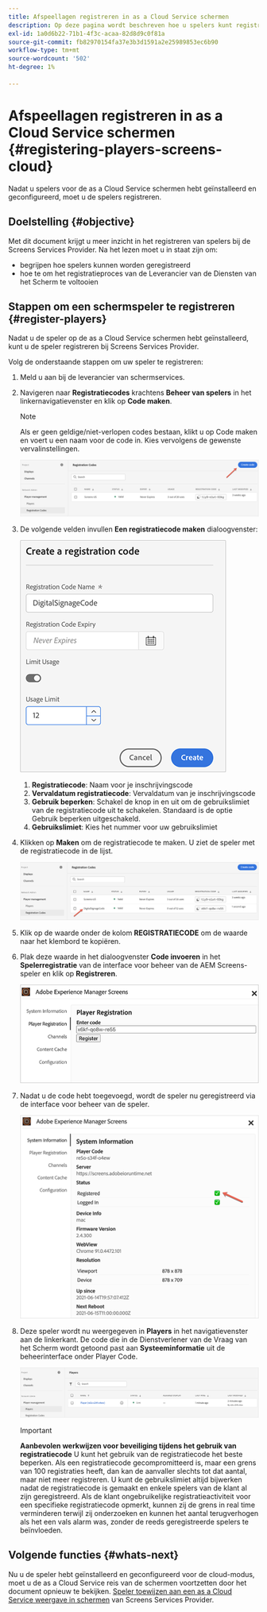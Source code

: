 ```yaml
---
title: Afspeellagen registreren in as a Cloud Service schermen
description: Op deze pagina wordt beschreven hoe u spelers kunt registreren in as a Cloud Service schermen.
exl-id: 1a0d6b22-71b1-4f3c-acaa-82d8d9c0f81a
source-git-commit: fb82970154fa37e3b3d1591a2e25989853ec6b90
workflow-type: tm+mt
source-wordcount: '502'
ht-degree: 1%

---
```


# Afspeellagen registreren in as a Cloud Service schermen {#registering-players-screens-cloud}

Nadat u spelers voor de as a Cloud Service schermen hebt geïnstalleerd en geconfigureerd, moet u de spelers registreren.

## Doelstelling {#objective}

Met dit document krijgt u meer inzicht in het registreren van spelers bij de Screens Services Provider. Na het lezen moet u in staat zijn om:

* begrijpen hoe spelers kunnen worden geregistreerd
* hoe te om het registratieproces van de Leverancier van de Diensten van het Scherm te voltooien

## Stappen om een schermspeler te registreren {#register-players}

Nadat u de speler op de as a Cloud Service schermen hebt geïnstalleerd, kunt u de speler registreren bij Screens Services Provider.

Volg de onderstaande stappen om uw speler te registreren:

1. Meld u aan bij de leverancier van schermservices.

1. Navigeren naar **Registratiecodes** krachtens **Beheer van spelers** in het linkernavigatievenster en klik op **Code maken**.

   >[!NOTE]
   >Als er geen geldige/niet-verlopen codes bestaan, klikt u op Code maken en voert u een naam voor de code in. Kies vervolgens de gewenste vervalinstellingen.

   ![afbeelding](/help/screens-cloud/assets/player/register-player1.png)

1. De volgende velden invullen **Een registratiecode maken** dialoogvenster:

   ![afbeelding](/help/screens-cloud/assets/player/register-player2.png)

   1. **Registratiecode**: Naam voor je inschrijvingscode
   1. **Vervaldatum registratiecode**: Vervaldatum van je inschrijvingscode
   1. **Gebruik beperken**: Schakel de knop in en uit om de gebruikslimiet van de registratiecode uit te schakelen. Standaard is de optie Gebruik beperken uitgeschakeld.
   1. **Gebruikslimiet**: Kies het nummer voor uw gebruikslimiet

1. Klikken op **Maken** om de registratiecode te maken. U ziet de speler met de registratiecode in de lijst.

   ![afbeelding](/help/screens-cloud/assets/player/register-player3.png)

1. Klik op de waarde onder de kolom **REGISTRATIECODE**  om de waarde naar het klembord te kopiëren.

1. Plak deze waarde in het dialoogvenster **Code invoeren** in het **Spelerregistratie** van de interface voor beheer van de AEM Screens-speler en klik op **Registreren**.

   ![afbeelding](/help/screens-cloud/assets/player/register-player4.png)


1. Nadat u de code hebt toegevoegd, wordt de speler nu geregistreerd via de interface voor beheer van de speler.

   ![afbeelding](/help/screens-cloud/assets/player/register-player5.png)

1. Deze speler wordt nu weergegeven in **Players** in het navigatievenster aan de linkerkant. De code die in de Dienstverlener van de Vraag van het Scherm wordt getoond past aan **Systeeminformatie** uit de beheerinterface onder Player Code.

   ![afbeelding](/help/screens-cloud/assets/player/register-player6.png)

   >[!IMPORTANT]
   >**Aanbevolen werkwijzen voor beveiliging tijdens het gebruik van registratiecode**
   >U kunt het gebruik van de registratiecode het beste beperken. Als een registratiecode gecompromitteerd is, maar een grens van 100 registraties heeft, dan kan de aanvaller slechts tot dat aantal, maar niet meer registreren. U kunt de gebruikslimiet altijd bijwerken nadat de registratiecode is gemaakt en enkele spelers van de klant al zijn geregistreerd. Als de klant ongebruikelijke registratieactiviteit voor een specifieke registratiecode opmerkt, kunnen zij de grens in real time verminderen terwijl zij onderzoeken en kunnen het aantal terugverhogen als het een vals alarm was, zonder de reeds geregistreerde spelers te beïnvloeden.


## Volgende functies {#whats-next}

Nu u de speler hebt geïnstalleerd en geconfigureerd voor de cloud-modus, moet u de as a Cloud Service reis van de schermen voortzetten door het document opnieuw te bekijken. [Speler toewijzen aan een as a Cloud Service weergave in schermen](/help/screens-cloud/managing-players-registration/assigning-player-display.md) van Screens Services Provider.
